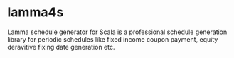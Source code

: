 lamma4s
=======

Lamma schedule generator for Scala is a professional schedule generation library for periodic schedules like fixed income coupon payment, equity deravitive fixing date generation etc. 
